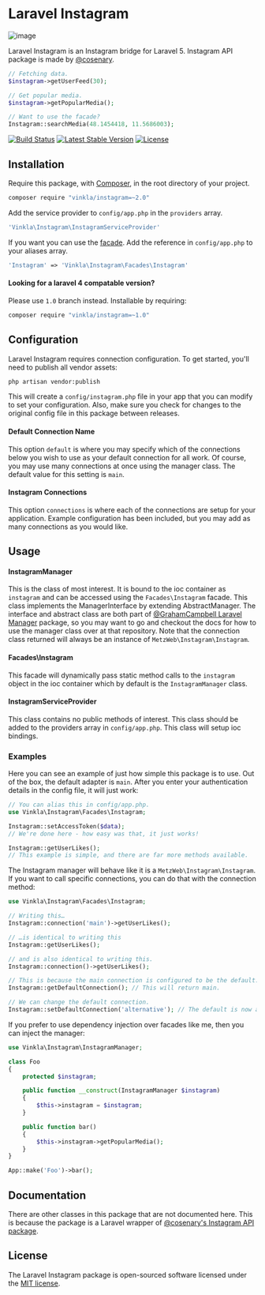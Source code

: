 Laravel Instagram
=================
![image](https://raw.githubusercontent.com/vinkla/vinkla.github.io/master/images/laravel-instagram.png)

Laravel Instagram is an Instagram bridge for Laravel 5. Instagram API package is made by [@cosenary](https://github.com/cosenary/Instagram-PHP-API).

```php
// Fetching data.
$instagram->getUserFeed(30);

// Get popular media.
$instagram->getPopularMedia();

// Want to use the facade?
Instagram::searchMedia(48.1454418, 11.5686003);
```

[![Build Status](https://img.shields.io/travis/vinkla/instagram/master.svg?style=flat)](https://travis-ci.org/vinkla/instagram)
[![Latest Stable Version](http://img.shields.io/packagist/v/vinkla/instagram.svg?style=flat)](https://packagist.org/packages/vinkla/instagram)
[![License](https://img.shields.io/packagist/l/vinkla/instagram.svg?style=flat)](https://packagist.org/packages/vinkla/instagram)

## Installation
Require this package, with [Composer](https://getcomposer.org/), in the root directory of your project.

```bash
composer require "vinkla/instagram=~2.0"
```

Add the service provider to ```config/app.php``` in the `providers` array.

```php
'Vinkla\Instagram\InstagramServiceProvider'
```

If you want you can use the [facade](http://laravel.com/docs/facades). Add the reference in ```config/app.php``` to your aliases array.

```php
'Instagram' => 'Vinkla\Instagram\Facades\Instagram'
```

#### Looking for a laravel 4 compatable version?

Please use `1.0` branch instead. Installable by requiring:

```bash
composer require "vinkla/instagram=~1.0"
```

## Configuration

Laravel Instagram requires connection configuration. To get started, you'll need to publish all vendor assets:

```bash
php artisan vendor:publish
```

This will create a `config/instagram.php` file in your app that you can modify to set your configuration. Also, make sure you check for changes to the original config file in this package between releases.

#### Default Connection Name

This option `default` is where you may specify which of the connections below you wish to use as your default connection for all work. Of course, you may use many connections at once using the manager class. The default value for this setting is `main`.

#### Instagram Connections

This option `connections` is where each of the connections are setup for your application. Example configuration has been included, but you may add as many connections as you would like.

## Usage

#### InstagramManager

This is the class of most interest. It is bound to the ioc container as `instagram` and can be accessed using the `Facades\Instagram` facade. This class implements the ManagerInterface by extending AbstractManager. The interface and abstract class are both part of [@GrahamCampbell Laravel Manager](https://github.com/GrahamCampbell/Laravel-Manager) package, so you may want to go and checkout the docs for how to use the manager class over at that repository. Note that the connection class returned will always be an instance of `MetzWeb\Instagram\Instagram`.

#### Facades\Instagram

This facade will dynamically pass static method calls to the `instagram` object in the ioc container which by default is the `InstagramManager` class.

#### InstagramServiceProvider

This class contains no public methods of interest. This class should be added to the providers array in `config/app.php`. This class will setup ioc bindings.

### Examples
Here you can see an example of just how simple this package is to use. Out of the box, the default adapter is `main`. After you enter your authentication details in the config file, it will just work:

```php
// You can alias this in config/app.php.
use Vinkla\Instagram\Facades\Instagram;

Instagram::setAccessToken($data);
// We're done here - how easy was that, it just works!

Instagram::getUserLikes();
// This example is simple, and there are far more methods available.
```

The Instagram manager will behave like it is a `MetzWeb\Instagram\Instagram`. If you want to call specific connections, you can do that with the connection method:

```php
use Vinkla\Instagram\Facades\Instagram;

// Writing this…
Instagram::connection('main')->getUserLikes();

// …is identical to writing this
Instagram::getUserLikes();

// and is also identical to writing this.
Instagram::connection()->getUserLikes();

// This is because the main connection is configured to be the default.
Instagram::getDefaultConnection(); // This will return main.

// We can change the default connection.
Instagram::setDefaultConnection('alternative'); // The default is now alternative.
```

If you prefer to use dependency injection over facades like me, then you can inject the manager:

```php
use Vinkla\Instagram\InstagramManager;

class Foo
{
	protected $instagram;

	public function __construct(InstagramManager $instagram)
	{
		$this->instagram = $instagram;
	}

	public function bar()
	{
		$this->instagram->getPopularMedia();
	}
}

App::make('Foo')->bar();
```

## Documentation
There are other classes in this package that are not documented here. This is because the package is a Laravel wrapper of [@cosenary's Instagram API package](https://github.com/cosenary/Instagram-PHP-API).

## License

The Laravel Instagram package is open-sourced software licensed under the [MIT license](http://opensource.org/licenses/MIT).
